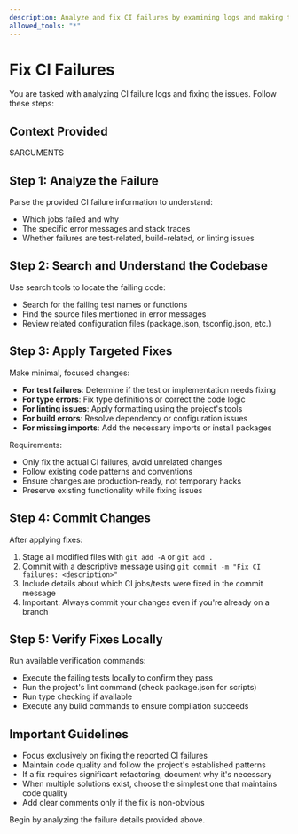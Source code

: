 ```yaml
---
description: Analyze and fix CI failures by examining logs and making targeted fixes
allowed_tools: "*"
---
```


# Fix CI Failures

You are tasked with analyzing CI failure logs and fixing the issues. Follow these steps:

## Context Provided

$ARGUMENTS

## Step 1: Analyze the Failure

Parse the provided CI failure information to understand:
- Which jobs failed and why
- The specific error messages and stack traces
- Whether failures are test-related, build-related, or linting issues

## Step 2: Search and Understand the Codebase

Use search tools to locate the failing code:
- Search for the failing test names or functions
- Find the source files mentioned in error messages
- Review related configuration files (package.json, tsconfig.json, etc.)

## Step 3: Apply Targeted Fixes

Make minimal, focused changes:
- **For test failures**: Determine if the test or implementation needs fixing
- **For type errors**: Fix type definitions or correct the code logic
- **For linting issues**: Apply formatting using the project's tools
- **For build errors**: Resolve dependency or configuration issues
- **For missing imports**: Add the necessary imports or install packages

Requirements:
- Only fix the actual CI failures, avoid unrelated changes
- Follow existing code patterns and conventions
- Ensure changes are production-ready, not temporary hacks
- Preserve existing functionality while fixing issues

## Step 4: Commit Changes

After applying fixes:
1. Stage all modified files with `git add -A` or `git add .`
2. Commit with a descriptive message using `git commit -m "Fix CI failures: <description>"`
3. Include details about which CI jobs/tests were fixed in the commit message
4. Important: Always commit your changes even if you're already on a branch

## Step 5: Verify Fixes Locally

Run available verification commands:
- Execute the failing tests locally to confirm they pass
- Run the project's lint command (check package.json for scripts)
- Run type checking if available
- Execute any build commands to ensure compilation succeeds

## Important Guidelines

- Focus exclusively on fixing the reported CI failures
- Maintain code quality and follow the project's established patterns
- If a fix requires significant refactoring, document why it's necessary
- When multiple solutions exist, choose the simplest one that maintains code quality
- Add clear comments only if the fix is non-obvious

Begin by analyzing the failure details provided above.